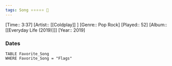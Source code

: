 ```yaml
---
tags: Song ⭐⭐⭐⭐⭐ 💛
---
```

[Time:: 3:37]
[Artist:: [[Coldplay]] ]
[Genre:: Pop Rock]
[Played:: 52]
[Album:: [[Everyday Life (2019)]]]
[Year:: 2019]
### Dates
````dataview
TABLE Favorite_Song
WHERE Favorite_Song = "Flags"
````
